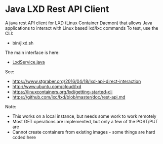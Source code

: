 # Java LXD Rest API Client

A java rest API client for LXD (Linux Container Daemon) that allows Java applications to interact with Linux based lxd/lxc commands
To test, use the CLI:
* bin/jlxd.sh

The main interface is here:
* [LxdService.java](https://github.com/digitalspider/jlxd/blob/master/src/main/java/au/com/jcloud/lxd/service/LxdService.java)

See:
* https://www.stgraber.org/2016/04/18/lxd-api-direct-interaction
* http://www.ubuntu.com/cloud/lxd
* https://linuxcontainers.org/lxd/getting-started-cli
* https://github.com/lxc/lxd/blob/master/doc/rest-api.md

Note:
* This works on a local instance, but needs some work to work remotely
* Most GET operations are implemented, but only a few of the POST/PUT are
* Cannot create containers from existing images - some things are hard coded here
